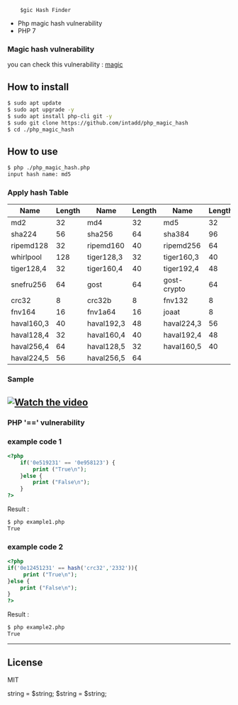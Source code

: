         $gic Hash Finder
  - Php magic hash vulnerability
  - PHP 7
 
### Magic hash vulnerability 
you can check this vulnerability : [magic]

## How to install
```sh
$ sudo apt update
$ sudo apt upgrade -y
$ sudo apt install php-cli git -y
$ sudo git clone https://github.com/intadd/php_magic_hash
$ cd ./php_magic_hash
```
## How to use
```sh
$ php ./php_magic_hash.php
input hash name: md5
```
### Apply hash Table
| Name | Length | Name | Length | Name | Length |
| ------ | ------ | ------ | ------ |------ | ------ |
md2|32|md4|32|md5|32|sha1|40
sha224|56|sha256|64|sha384|96|sha512|128
ripemd128|32|ripemd160|40|ripemd256|64|ripemd320|80
whirlpool|128|tiger128,3|32|tiger160,3|40|tiger192,3|48
tiger128,4|32|tiger160,4|40|tiger192,4|48|snefru|64
snefru256|64|gost|64|gost-crypto|64|adler32|8
crc32|8|crc32b|8|fnv132|8|fnv1a32|8
fnv164|16|fnv1a64|16|joaat|8|haval128,3|32
haval160,3|40|haval192,3|48|haval224,3|56|haval256,3|64
haval128,4|32|haval160,4|40|haval192,4|48|haval224,4|56
haval256,4|64|haval128,5|32|haval160,5|40|haval192,5|48
haval224,5|56|haval256,5|64

### Sample
[![Watch the video](https://i.ibb.co/nz4Cd0d/php-magic-hash.gif)](https://www.youtube.com/watch?v=SapUmwwaS9w)
----
### PHP '==' vulnerability

### example code 1
```php
<?php
    if('0e519231' == '0e958123') {
        print ("True\n");
    }else {
        print ("False\n");
    }
?>
```
 Result : 
```sh
$ php example1.php
True
```
### example code 2
```php
<?php
if('0e12451231' == hash('crc32','2332')){ 
     print ("True\n"); 
}else {
	print ("False\n");
}
?>
```
 Result : 
```sh
$ php example2.php
True
```



---
License
----
MIT

[//]: # (These are reference links used in the body of this note and get stripped out when the markdown processor does its job. There is no need to format nicely because it shouldn't be seen. Thanks SO - http://stackoverflow.com/questions/4823468/store-comments-in-markdown-syntax)
   [magic]: <https://www.whitehatsec.com/blog/magic-hashes/>
   string = $string;
        $string = $string;
